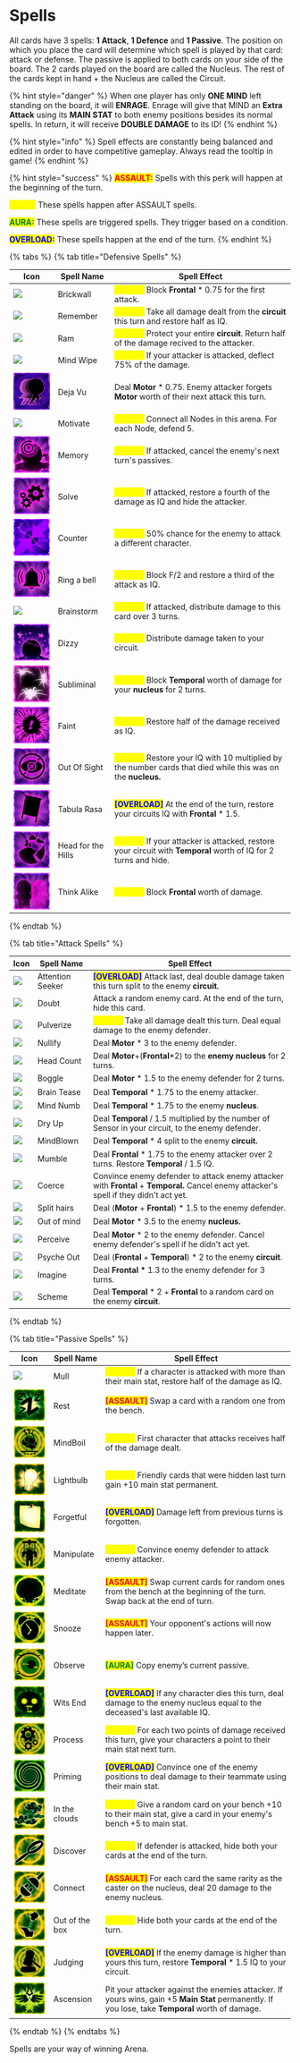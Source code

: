 # Spells

All cards have 3 spells: **1 Attack**, **1 Defence** and **1 Passive**. The position on which you place the card will determine which spell is played by that card: attack or defense. The passive is applied to both cards on your side of the board. The 2 cards played on the board are called the Nucleus. The rest of the cards kept in hand + the Nucleus are called the Circuit.

{% hint style="danger" %}
When one player has only **ONE MIND** left standing on the board, it will **ENRAGE**. Enrage will give that MIND an **Extra Attack** using its **MAIN STAT** to both enemy positions besides its normal spells. In return, it will receive **DOUBLE DAMAGE** to its ID!
{% endhint %}

{% hint style="info" %}
Spell effects are constantly being balanced and edited in order to have competitive gameplay. Always read the tooltip in game!
{% endhint %}

{% hint style="success" %}
<mark style="color:red;">**ASSAULT:**</mark> Spells with this perk will happen at the beginning of the turn.

<mark style="color:yellow;">**AEGIS:**</mark> These spells happen after ASSAULT spells.

<mark style="color:green;">**AURA:**</mark> These spells are triggered spells. They trigger based on a condition.&#x20;

<mark style="color:blue;">**OVERLOAD:**</mark> These spells happen at the end of the turn.
{% endhint %}

{% tabs %}
{% tab title="Defensive Spells" %}


| Icon                                                     | Spell Name         | Spell Effect                                                                                                                                           |
| -------------------------------------------------------- | ------------------ | ------------------------------------------------------------------------------------------------------------------------------------------------------ |
| ![](../../../../.gitbook/assets/128\_Brickwall.jpg)      | Brickwall          | <mark style="color:yellow;">**\[AEGIS]**</mark> Block **Frontal** \* 0.75 for the first attack.                                                        |
| ![](<../../../../.gitbook/assets/128\_Remember (1).jpg>) | Remember           | <mark style="color:yellow;">**\[AEGIS]**</mark> Take all damage dealt from the **circuit** this turn and restore half as IQ.                           |
| ![](../../../../.gitbook/assets/128\_Ram.jpg)            | Ram                | <mark style="color:yellow;">**\[AEGIS]**</mark> Protect your entire **circuit**. Return half of the damage recived to the attacker.                    |
| ![](<../../../../.gitbook/assets/128\_MindWipe (1).jpg>) | Mind Wipe          | <mark style="color:yellow;">**\[AEGIS]**</mark> If your attacker is attacked, deflect 75% of the damage.                                               |
| ![](../../../../.gitbook/assets/DejaVu.png)              | Deja Vu            | Deal **Motor** \* 0.75. Enemy attacker forgets **Motor** worth of their next attack this turn.                                                         |
| ![](../../../../.gitbook/assets/128\_Motivate.jpg)       | Motivate           | <mark style="color:yellow;">**\[AEGIS]**</mark> Connect all Nodes in this arena. For each Node, defend 5.                                              |
| ![](../../../../.gitbook/assets/Memory.png)              | Memory             | <mark style="color:yellow;">**\[AEGIS]**</mark> If attacked, cancel the enemy's next turn's passives.                                                  |
| ![](../../../../.gitbook/assets/Solve.png)               | Solve              | <mark style="color:yellow;">**\[AEGIS]**</mark> If attacked, restore a fourth of the damage as IQ and hide the attacker.                               |
| ![](../../../../.gitbook/assets/Counter.png)             | Counter            | <mark style="color:yellow;">**\[AEGIS]**</mark> 50% chance for the enemy to attack a different character.                                              |
| ![](<../../../../.gitbook/assets/RingABell (1).png>)     | Ring a bell        | <mark style="color:yellow;">**\[AEGIS]**</mark> Block F/2 and restore a third of the attack as IQ.                                                     |
| ![](../../../../.gitbook/assets/128\_Brainstorm.jpg)     | Brainstorm         | <mark style="color:yellow;">**\[AEGIS]**</mark> If attacked, distribute damage to this card over 3 turns.                                              |
| ![](../../../../.gitbook/assets/Dizzy.png)               | Dizzy              | <mark style="color:yellow;">**\[AEGIS]**</mark> Distribute damage taken to your circuit.                                                               |
| ![](../../../../.gitbook/assets/Subliminal.png)          | Subliminal         | <mark style="color:yellow;">**\[AEGIS]**</mark> Block **Temporal** worth of damage for your **nucleus** for 2 turns.                                   |
| ![](../../../../.gitbook/assets/Faint.png)               | Faint              | <mark style="color:yellow;">**\[AEGIS]**</mark> Restore half of the damage received as IQ.                                                             |
| ![](../../../../.gitbook/assets/OutOfSight.png)          | Out Of Sight       | <mark style="color:yellow;">**\[AEGIS]**</mark> Restore your IQ with 10 multiplied by the number cards that died while this was on the **nucleus.**    |
| ![](../../../../.gitbook/assets/TabulaRasa.png)          | Tabula Rasa        | <mark style="color:blue;">**\[OVERLOAD]**</mark> At the end of the turn, restore your circuits IQ with **Frontal** \* 1.5.                             |
| ![](../../../../.gitbook/assets/HeadForTheHills.png)     | Head for the Hills | <mark style="color:yellow;">**\[AEGIS]**</mark> If your attacker is attacked, restore your circuit with **Temporal** worth of IQ for 2 turns and hide. |
| ![](../../../../.gitbook/assets/ThinkAlike.png)          | Think Alike        | <mark style="color:yellow;">**\[AEGIS]**</mark> Block **Frontal** worth of damage.                                                                     |
{% endtab %}

{% tab title="Attack Spells" %}


| Icon                                                      | Spell Name        | Spell Effect                                                                                                                            |
| --------------------------------------------------------- | ----------------- | --------------------------------------------------------------------------------------------------------------------------------------- |
| ![](../../../../.gitbook/assets/128\_AttentionSeeker.jpg) | Attention Seeker  | <mark style="color:blue;">**\[OVERLOAD]**</mark>  Attack last, deal double damage taken this turn split to the enemy **circuit.**       |
| ![](../../../../.gitbook/assets/128\_Doubt.jpg)           | Doubt             | Attack a random enemy card. At the end of the turn, hide this card.                                                                     |
| ![](../../../../.gitbook/assets/128\_Pulverize.jpg)       | Pulverize         | <mark style="color:yellow;">**\[AEGIS]**</mark> Take all damage dealt this turn. Deal equal damage to the enemy defender.               |
| ![](../../../../.gitbook/assets/128\_Nullify.jpg)         | Nullify           | Deal **Motor** \* 3 to the enemy defender.                                                                                              |
| ![](<../../../../.gitbook/assets/128\_Headcount (1).jpg>) | Head Count        | Deal **Motor**+(**Frontal**\*2) to the **enemy** **nucleus** for 2 turns.                                                               |
| ![](../../../../.gitbook/assets/128\_Boggle.jpg)          | Boggle            | Deal **Motor** \* 1.5 to the enemy defender for 2 turns.                                                                                |
| ![](../../../../.gitbook/assets/128\_BrainTease.jpg)      | Brain Tease       | Deal **Temporal** \* 1.75 to the enemy attacker.                                                                                        |
| ![](../../../../.gitbook/assets/128\_Mind\_Numb.jpg)      | Mind Numb         | Deal **Temporal** \* 1.75 to the enemy **nucleus**.                                                                                     |
| ![](<../../../../.gitbook/assets/128\_DryUp (1).jpg>)     | Dry Up            | Deal **Temporal** / 1.5 multiplied by the number of Sensor in your circuit, to the enemy defender.                                      |
| ![](<../../../../.gitbook/assets/128\_Mindblown (3).jpg>) | MindBlown         | Deal **Temporal** \* 4 split to the enemy **circuit.**                                                                                  |
| ![](../../../../.gitbook/assets/128\_Mumble.jpg)          | Mumble            | Deal **Frontal** \* 1.75 to the enemy attacker over 2 turns. Restore **Temporal** / 1.5 IQ.                                             |
| ![](../../../../.gitbook/assets/128\_Coerce.jpg)          | Coerce            | Convince enemy defender to attack enemy attacker with **Frontal** + **Temporal.** Cancel enemy attacker's spell if they didn't act yet. |
| ![](../../../../.gitbook/assets/128\_SplittingHairs.jpg)  | Split hairs       | Deal (**Motor** + **Frontal**) \* 1.5 to the enemy defender.                                                                            |
| ![](../../../../.gitbook/assets/128\_OutOfMind.jpg)       | Out of mind       | Deal **Motor** \* 3.5 to the enemy **nucleus.**                                                                                         |
| ![](../../../../.gitbook/assets/128\_Percieve.jpg)        | Perceive          | Deal **Motor** \* 2 to the enemy defender. Cancel enemy defender's spell if he didn't act yet.                                          |
| ![](../../../../.gitbook/assets/128\_PsycheOut.jpg)       | Psyche Out        | Deal (**Frontal** + **Temporal**) \* 2 to the enemy **circuit**.                                                                        |
| ![](../../../../.gitbook/assets/128\_Imagine.jpg)         | Imagine           | Deal **Frontal \*** 1.3  to the enemy defender for 3 turns.                                                                             |
| ![](../../../../.gitbook/assets/128\_Scheme.jpg)          | Scheme            | Deal **Temporal** \* 2 + **Frontal** to a random card on the enemy **circuit**.                                                         |
{% endtab %}

{% tab title="Passive Spells" %}


| Icon                                             | Spell Name     | Spell Effect                                                                                                                                                   |
| ------------------------------------------------ | -------------- | -------------------------------------------------------------------------------------------------------------------------------------------------------------- |
| ![](../../../../.gitbook/assets/128\_Mull.jpg)   | Mull           | <mark style="color:yellow;">**\[AEGIS]**</mark> If a character is attacked with more than their main stat, restore half of the damage as IQ.                   |
| ![](../../../../.gitbook/assets/Rest.png)        | Rest           | <mark style="color:red;">**\[ASSAULT]**</mark> Swap a card with a random one from the bench.                                                                   |
| ![](../../../../.gitbook/assets/MindBoil.png)    | MindBoil       | <mark style="color:yellow;">**\[AEGIS]**</mark> First character that attacks receives half of the damage dealt.                                                |
| ![](../../../../.gitbook/assets/Lightbulb.png)   | Lightbulb      | <mark style="color:yellow;">**\[AEGIS]**</mark> Friendly cards that were hidden last turn gain +10 main stat permanent.                                        |
| ![](../../../../.gitbook/assets/PostItNote.png)  | Forgetful      | <mark style="color:blue;">**\[OVERLOAD]**</mark>  Damage left from previous turns is forgotten.                                                                |
| ![](../../../../.gitbook/assets/Manipulate.png)  | Manipulate     | <mark style="color:yellow;">**\[AEGIS]**</mark> Convince enemy defender to attack enemy attacker.                                                              |
| ![](../../../../.gitbook/assets/Meditate.png)    | Meditate       | <mark style="color:red;">**\[ASSAULT]**</mark>  Swap current cards for random ones from the bench at the beginning of the turn. Swap back at the end of turn.  |
| ![](../../../../.gitbook/assets/Snooze.png)      | Snooze         | <mark style="color:red;">**\[ASSAULT]**</mark>  Your opponent's actions will now happen later.                                                                 |
| ![](../../../../.gitbook/assets/Observe.png)     | Observe        | <mark style="color:green;">**\[AURA]**</mark> Copy enemy’s current passive.                                                                                    |
| ![](../../../../.gitbook/assets/WitsEnd.png)     | Wits End       | <mark style="color:blue;">**\[OVERLOAD]**</mark>  If any character dies this turn, deal damage to the enemy nucleus equal to the deceased's last available IQ. |
| ![](../../../../.gitbook/assets/Process.png)     | Process        | <mark style="color:yellow;">**\[AEGIS]**</mark> For each two points of damage received this turn, give your characters a point to their main stat next turn.   |
| ![](../../../../.gitbook/assets/Priming.png)     | Priming        | <mark style="color:blue;">**\[OVERLOAD]**</mark>  Convince one of the enemy positions to deal damage to their teammate using their main stat.                  |
| ![](../../../../.gitbook/assets/InTheClouds.png) | In the clouds  | <mark style="color:yellow;">**\[AEGIS]**</mark> Give a random card on your bench +10 to their main stat, give a card in your enemy's bench +5 to main stat.    |
| ![](../../../../.gitbook/assets/Discover.png)    | Discover       | <mark style="color:yellow;">**\[AEGIS]**</mark> If defender is attacked, hide both your cards at the end of the turn.                                          |
| ![](../../../../.gitbook/assets/Connect.png)     | Connect        | <mark style="color:red;">**\[ASSAULT]**</mark>  For each card the same rarity as the caster on the nucleus, deal 20 damage to the enemy nucleus.               |
| ![](../../../../.gitbook/assets/OutOfTheBox.png) | Out of the box | <mark style="color:yellow;">**\[AEGIS]**</mark> Hide both your cards at the end of the turn.                                                                   |
| ![](../../../../.gitbook/assets/Judging.png)     | Judging        | <mark style="color:blue;">**\[OVERLOAD]**</mark>  If the enemy damage is higher than yours this turn, restore **Temporal** \* 1.5 IQ to your circuit.          |
| ![](../../../../.gitbook/assets/Ascension.png)   | Ascension      | Pit your attacker against the enemies attacker. If yours wins, gain +5 **Main Stat** permanently. If you lose, take **Temporal** worth of damage.              |
{% endtab %}
{% endtabs %}

Spells are your way of winning Arena.&#x20;
